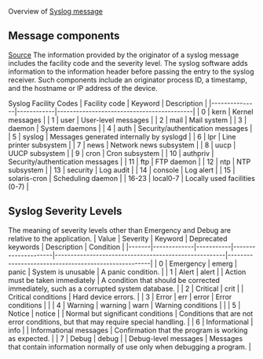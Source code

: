 Overview of [Syslog message](https://github.com/FredericGariepy/LighthouseLabs/blob/main/PKM/W1/D4/Syslog_msg.md%20Syslog%20Message)
## Message components
[Source](https://en.wikipedia.org/wiki/Syslog)
The information provided by the originator of a syslog message includes the facility code and the severity level. The syslog software adds information to the information header before passing the entry to the syslog receiver. Such components include an originator process ID, a timestamp, and the hostname or IP address of the device.

Syslog Facility Codes
| Facility code | Keyword    | Description                               |
|---------------|------------|-------------------------------------------|
| 0             | kern       | Kernel messages                           |
| 1             | user       | User-level messages                       |
| 2             | mail       | Mail system                               |
| 3             | daemon     | System daemons                            |
| 4             | auth       | Security/authentication messages         |
| 5             | syslog     | Messages generated internally by syslogd  |
| 6             | lpr        | Line printer subsystem                    |
| 7             | news       | Network news subsystem                    |
| 8             | uucp       | UUCP subsystem                            |
| 9             | cron       | Cron subsystem                            |
| 10            | authpriv   | Security/authentication messages         |
| 11            | ftp        | FTP daemon                                |
| 12            | ntp        | NTP subsystem                             |
| 13            | security   | Log audit                                 |
| 14            | console    | Log alert                                 |
| 15            | solaris-cron | Scheduling daemon                       |
| 16-23         | local0-7   | Locally used facilities (0-7)             |

## Syslog Severity Levels
The meaning of severity levels other than Emergency and Debug are relative to the application.
| Value | Severity    | Keyword   | Deprecated keywords | Description                                          | Condition                                           |
|-------|-------------|-----------|---------------------|------------------------------------------------------|-----------------------------------------------------|
| 0     | Emergency   | emerg     | panic               | System is unusable                                   | A panic condition.                                  |
| 1     | Alert       | alert     |                     | Action must be taken immediately                     | A condition that should be corrected immediately, such as a corrupted system database. |
| 2     | Critical    | crit      |                     | Critical conditions                                  | Hard device errors.                                 |
| 3     | Error       | err       | error               | Error conditions                                     |                                                     |
| 4     | Warning     | warning   | warn                | Warning conditions                                   |                                                     |
| 5     | Notice      | notice    |                     | Normal but significant conditions                    | Conditions that are not error conditions, but that may require special handling. |
| 6     | Informational | info   |                     | Informational messages                               | Confirmation that the program is working as expected. |
| 7     | Debug       | debug     |                     | Debug-level messages                                 | Messages that contain information normally of use only when debugging a program. |

